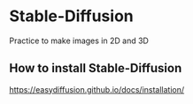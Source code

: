 # Stable-Diffusion
Practice to make images in 2D and 3D


## How to install Stable-Diffusion

https://easydiffusion.github.io/docs/installation/
